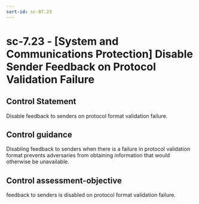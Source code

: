 ```yaml
---
sort-id: sc-07.23
---
```


# sc-7.23 - \[System and Communications Protection\] Disable Sender Feedback on Protocol Validation Failure

## Control Statement

Disable feedback to senders on protocol format validation failure.

## Control guidance

Disabling feedback to senders when there is a failure in protocol validation format prevents adversaries from obtaining information that would otherwise be unavailable.

## Control assessment-objective

feedback to senders is disabled on protocol format validation failure.
